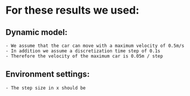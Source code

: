 # For these results we used:

## Dynamic model:
    - We assume that the car can move with a maximum velocity of 0.5m/s
    - In addition we assume a discretization time step of 0.1s
    - Therefore the velocity of the maximum car is 0.05m / step

## Environment settings:
    - The step size in x should be 